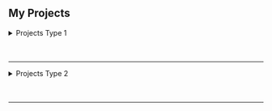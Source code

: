 <h2>My Projects</h2>

<details>
    <summary>Projects Type 1</summary>
    Coming soon...
    <br>
</details>
<br>
<br>

---

<details>
    <summary>Projects Type 2</summary>
    Coming soon...
    <br>
</details>
<br>
<br>

---
